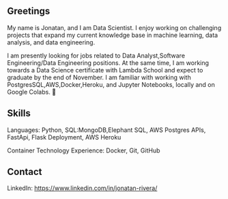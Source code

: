 ## Greetings

My name is Jonatan, and I am Data Scientist. I enjoy working on challenging projects that expand my current knowledge base in machine learning, data analysis, and data engineering. 

I am  presently looking for jobs related to Data Analyst,Software Engineering/Data Engineering positions. At the same time, I am working towards a Data Science certificate with Lambda School and expect to graduate by the end of November. I am familiar with working with PostgresSQL,AWS,Docker,Heroku, and Jupyter Notebooks, locally and on Google Colabs.  👋

## Skills
Languages: Python, SQL:MongoDB,Elephant SQL, AWS Postgres
APIs, FastApi, Flask
Deployment, AWS Heroku

Container Technology Experience: Docker, Git, GitHub

## Contact
LinkedIn: https://www.linkedin.com/in/jonatan-rivera/
